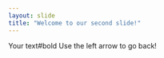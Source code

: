 ```yaml
---
layout: slide
title: "Welcome to our second slide!"
---
```

Your text#bold
Use the left arrow to go back!
